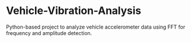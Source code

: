 # Vehicle-Vibration-Analysis
Python-based project to analyze vehicle accelerometer data using FFT for frequency and amplitude detection.
